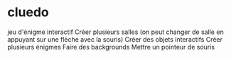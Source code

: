 # cluedo
jeu d'énigme interactif
Créer plusieurs salles (on peut changer de salle en appuyant sur une flèche avec la souris)
Créer des objets interactifs
Créer plusieurs énigmes 
Faire des backgrounds
Mettre un pointeur de souris
